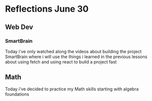 # Reflections June 30

## Web Dev

### SmartBrain

Today i've only watched along the videos about building the project SmartBrain where i will use the things i learned in the previous lessons about using fetch and using react to build a project fast

## Math

Today i've decided to  practice my Math skills starting with algebra foundations